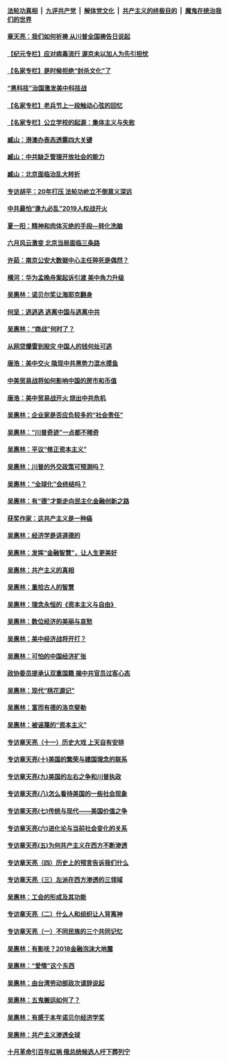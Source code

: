 

####  [法轮功真相](../../../../basic/blob/master/README.md?t=06202131) &nbsp;|&nbsp; [九评共产党](../../../../9ping.md/blob/master/README.md?t=06202131) &nbsp;|&nbsp; [解体党文化](../../../../jtdwh.md/blob/master/README.md?t=06202131)  &nbsp;|&nbsp; [共产主义的终极目的](../../../../gczydzjmd.md/blob/master/README.md?t=06202131) &nbsp;|&nbsp; [魔鬼在统治我们的世界](../../../../mgztzwmdsj.md/blob/master/README.md?t=06202131) 

#### [章天亮：我们如何祈祷 从川普全国祷告日说起](../pages/nsc423/n11944627.md?t=06202131) 

#### [【纪元专栏】应对病毒流行 渥京未以加人为先引担忧](../pages/nsc423/n11875714.md?t=06202131) 

#### [【名家专栏】是时候拒绝“封杀文化”了](../pages/nsc423/n11814093.md?t=06202131) 

#### [“黑科技”治国激发美中科技战](../pages/nsc423/n11638056.md?t=06202131) 

#### [【名家专栏】老兵节上一段触动心弦的回忆](../pages/nsc423/n11646016.md?t=06202131) 

#### [【名家专栏】公立学校的起源：集体主义与失败](../pages/nsc423/n11601833.md?t=06202131) 

#### [臧山：港澳办表态透露四大关键](../pages/nsc423/n11421628.md?t=06202131) 

#### [臧山：中共缺乏管理开放社会的能力](../pages/nsc423/n11407457.md?t=06202131) 

#### [臧山：北京面临治乱大转折](../pages/nsc423/n11406895.md?t=06202131) 

#### [专访胡平：20年打压 法轮功屹立不倒意义深远](../pages/nsc423/n11398800.md?t=06202131) 

#### [中共最怕“逢九必乱”2019人权战开火](../pages/nsc423/n11385248.md?t=06202131) 

#### [夏一阳：精神和肉体灭绝的手段—转化洗脑](../pages/nsc423/n11368250.md?t=06202131) 

#### [六月风云激变 北京当局面临三条路](../pages/nsc423/n11313668.md?t=06202131) 

#### [许茹：南京公安大数据中心主任猝死是偶然？](../pages/nsc423/n11064744.md?t=06202131) 

#### [横河：华为孟晚舟案起诉引渡 美中角力升级](../pages/nsc423/n11027230.md?t=06202131) 

#### [吴惠林：诺贝尔奖让海耶克翻身](../pages/nsc423/n10890049.md?t=06202131) 

#### [何坚：逃逃逃 逃离中国与逃离中共](../pages/nsc423/n10592891.md?t=06202131) 

#### [吴惠林：“商战”何时了？](../pages/nsc423/n10573558.md?t=06202131) 

#### [从网贷爆雷到股灾 中国人的钱何处可逃](../pages/nsc423/n10572800.md?t=06202131) 

#### [唐浩：美中交火 隐现中共黑势力混水摸鱼](../pages/nsc423/n10544040.md?t=06202131) 

#### [中美贸易战将如何影响中国的房市和币值](../pages/nsc423/n10543697.md?t=06202131) 

#### [唐浩：美中贸易战开火 烧出中共危机](../pages/nsc423/n10540126.md?t=06202131) 

#### [吴惠林：企业家是否应负较多的“社会责任”](../pages/nsc423/n10535022.md?t=06202131) 

#### [吴惠林：“川普奇迹”一点都不稀奇](../pages/nsc423/n10512808.md?t=06202131) 

#### [吴惠林：平议“修正资本主义”](../pages/nsc423/n10495724.md?t=06202131) 

#### [吴惠林：川普的外交政策可预测吗？](../pages/nsc423/n10462387.md?t=06202131) 

#### [吴惠林：“全球化”会终结吗？](../pages/nsc423/n10452838.md?t=06202131) 

#### [吴惠林：有“德”才能走向民主化金融创新之路](../pages/nsc423/n10432292.md?t=06202131) 

#### [获奖作家：这共产主义是一种癌](../pages/nsc423/n10431541.md?t=06202131) 

#### [吴惠林：经济学是讲道德的](../pages/nsc423/n10398014.md?t=06202131) 

#### [吴惠林：发挥“金融智慧”，让人生更美好](../pages/nsc423/n10375019.md?t=06202131) 

#### [吴惠林：共产主义的真相](../pages/nsc423/n10351394.md?t=06202131) 

#### [吴惠林：重拾古人的智慧](../pages/nsc423/n10337691.md?t=06202131) 

#### [吴惠林：理念永恒的《资本主义与自由》](../pages/nsc423/n10316274.md?t=06202131) 

#### [吴惠林：数位经济的美丽与哀愁](../pages/nsc423/n10292946.md?t=06202131) 

#### [吴惠林：美中经济战将开打？](../pages/nsc423/n10258825.md?t=06202131) 

#### [吴惠林：可怕的中国经济扩张](../pages/nsc423/n10219147.md?t=06202131) 

#### [政协委员提承认双重国籍 揭中共官员过客心态](../pages/nsc423/n10208809.md?t=06202131) 

#### [吴惠林：现代“桃花源记”](../pages/nsc423/n10185234.md?t=06202131) 

#### [吴惠林：富而有德的洛克斐勒](../pages/nsc423/n10142264.md?t=06202131) 

#### [吴惠林：被诬蔑的“资本主义”](../pages/nsc423/n10124816.md?t=06202131) 

#### [专访章天亮（十一）历史大戏 上天自有安排](../pages/nsc423/n10094905.md?t=06202131) 

#### [专访章天亮(十)美国的繁荣与建国理念的联系](../pages/nsc423/n10094899.md?t=06202131) 

#### [专访章天亮(九)美国的左右之争和川普执政](../pages/nsc423/n10094889.md?t=06202131) 

#### [专访章天亮(八)怎么看待美国的一些社会现象](../pages/nsc423/n10094857.md?t=06202131) 

#### [专访章天亮(七)传统与现代——美国价值之争](../pages/nsc423/n10093140.md?t=06202131) 

#### [专访章天亮(六)进化论与当前社会变化的关系](../pages/nsc423/n10092036.md?t=06202131) 

#### [专访章天亮(五)为何共产主义在西方不断渗透](../pages/nsc423/n10083620.md?t=06202131) 

#### [专访章天亮（四）历史上的预言告诉我们什么](../pages/nsc423/n10083606.md?t=06202131) 

#### [专访章天亮（三）左派在西方渗透的三领域](../pages/nsc423/n10081115.md?t=06202131) 

#### [吴惠林：工会的形成及其功能](../pages/nsc423/n10080633.md?t=06202131) 

#### [专访章天亮（二）什么人和组织让人背离神](../pages/nsc423/n10076637.md?t=06202131) 

#### [专访章天亮（一）不同民族的三个共同记忆](../pages/nsc423/n10074188.md?t=06202131) 

#### [吴惠林：有影呒？2018金融泡沫大地震](../pages/nsc423/n10040534.md?t=06202131) 

#### [吴惠林：“爱情”这个东西](../pages/nsc423/n10019423.md?t=06202131) 

#### [吴惠林：由台湾劳动部政次请辞说起](../pages/nsc423/n9979679.md?t=06202131) 

#### [吴惠林：五鬼搬运如何了？](../pages/nsc423/n9925338.md?t=06202131) 

#### [吴惠林：有感于本年诺贝尔经济学奖](../pages/nsc423/n9871883.md?t=06202131) 

#### [吴惠林：共产主义渗透全球](../pages/nsc423/n9812748.md?t=06202131) 

#### [十月革命引百年红祸 俄总统候选人吁下葬列宁](../pages/nsc423/n9810182.md?t=06202131) 

